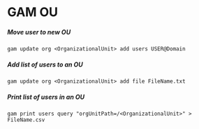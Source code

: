 # GAM OU

##### Move user to new OU
    gam update org <OrganizationalUnit> add users USER@Domain

##### Add list of users to an OU
    gam update org <OrganizationalUnit> add file FileName.txt

##### Print list of users in an OU
    gam print users query "orgUnitPath=/<OrganizationalUnit>" > FileName.csv
